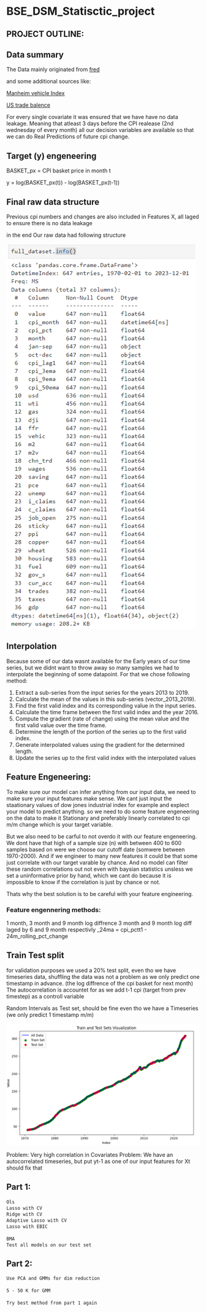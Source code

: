 # BSE_DSM_Statisctic_project



## PROJECT OUTLINE:

## Data summary 

The Data mainly originated from [fred](https://fred.stlouisfed.org/)

and some additional sources like: 

[Manheim vehicle Index](https://site.manheim.com/en/services/consulting/used-vehicle-value-index.html)

[US trade balence](www.census.gov/)

For every single covariate it was ensured that we have have no data leakage. Meaning that atleast 3 days before the CPI realease (2nd wednesday of every month) all our decision variables are available so that we can do Real Predictions of future cpi change.

## Target (y) engeneering

BASKET_px = CPI basket price in month t

y = log(BASKET_px(t)) - log(BASKET_px(t-1))

## Final raw data structure

Previous cpi numbers and changes are also included in Features X, all laged to ensure there is no data leakage

in the end Our raw data had following structure

![Example Image](rescources/raw_data.png)

## Interpolation

Because some of our data wasnt available for the Early years of our time series, but we didnt want to throw away so many samples we had to interpolate the beginning of some datapoint. For that we chose following method:

1. Extract a sub-series from the input series for the years 2013 to 2019.
2. Calculate the mean of the values in this sub-series (vector_2013_2019).
3. Find the first valid index and its corresponding value in the input series.
4. Calculate the time frame between the first valid index and the year 2016.
5. Compute the gradient (rate of change) using the mean value and the first valid value over the time frame.
6. Determine the length of the portion of the series up to the first valid index.
7. Generate interpolated values using the gradient for the determined length.
8. Update the series up to the first valid index with the interpolated values

## Feature Engeneering:

To make sure our model can infer anything from our input data, we need to make sure your input features make sense. We cant just input the staationary values of dow jones industrial index for example and explect your model to predict anything.
so we need to do some feature engeneering on the data to make it Stationary and preferably linearly correlated to cpi m/m change which is your target variable.

But we also need to be carful to not overdo it with our feature engeneering. We dont have that high of a sample size (n) with between 400 to 600 samples based on were we choose our cutoff date (somwere between 1970-2000). And if we engineer to many new features it could be that some just correlate with our target varable by chance. 
And no model can filter these random correlations out not even with baysian statistics unsless we set a uninformative prior by hand, which we cant do because it is impossible to know if the correlation is just by chance or not.

Thats why the best solution is to be careful with your feature engineering.


### Feature engennering methods:

1 month, 3 month and 9 month log diffrence
3 month and 9 month log diff laged by 6 and 9 month respectivly
_24ma = cpi_pctt1 - 24m_rolling_pct_change


## Train Test split

for validation purposes we used a 20% test split, even tho we have timeseries data, shuffling the data was not a problem as we only predict one timestamp in advance. (the log diffrence of the cpi basket for next month)
The autocorrelation is accountet for as we add t-1 cpi (target from prev timestep) as a controll variable

Random Intervals as Test set, should be fine even tho we have a Timeseries (we only predict 1 timestamp m/m)

![Example Image](rescources/train_test_split.png)


Problem: Very high correlation in Covariates
Problem: We have an autocorrelated timeseries, but put yt-1 as one of our input features for Xt should fix that 



## Part 1:
    Ols 
    Lasso with CV
    Ridge with CV
    Adaptive Lasso with CV
    Lasso with EBIC
    
    BMA
    Test all models on our test set
    
    
    
## Part 2:
    Use PCA and GMMs for dim reduction
    
    5 - 50 K for GMM 
    
    Try best method from part 1 again
